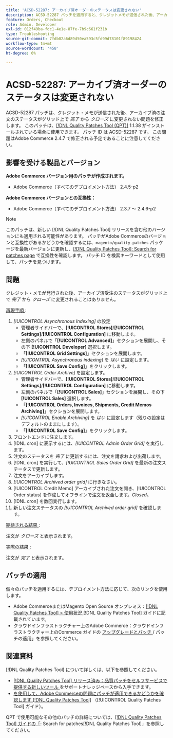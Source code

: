 ```yaml
---
title: 'ACSD-52287: アーカイブ済オーダーのステータスは変更されない'
description: ACSD-52287 パッチを適用すると、クレジットメモが送信された後、アーカイブされた注文のステータスがグリッド上で*完了*から*クローズ*に変わらないAdobe Commerceの問題を修正できます。
feature: Orders, Checkout
role: Admin, Developer
exl-id: 012f49ba-fdc1-4e1e-87fe-7b9c661f231b
type: Troubleshooting
source-git-commit: 7fdb02a6d89d50ea593c5fd99d78101f89198424
workflow-type: tm+mt
source-wordcount: '458'
ht-degree: 0%

---
```


# ACSD-52287: アーカイブ済オーダーのステータスは変更されない

ACSD-52287 パッチは、クレジット・メモが送信された後、アーカイブ済の注文のステータスがグリッド上で *完了* から *クローズ* に変更されない問題を修正します。 このパッチは、[[!DNL Quality Patches Tool (QPT)]](https://experienceleague.adobe.com/ja/docs/commerce-operations/tools/quality-patches-tool/quality-patches-tool-to-self-serve-quality-patches) 1.1.38 がインストールされている場合に使用できます。 パッチ ID は ACSD-52287 です。 この問題はAdobe Commerce 2.4.7 で修正される予定であることに注意してください。

## 影響を受ける製品とバージョン

**Adobe Commerce バージョン用のパッチが作成されます。**

* Adobe Commerce（すべてのデプロイメント方法） 2.4.5-p2

**Adobe Commerce バージョンとの互換性：**

* Adobe Commerce（すべてのデプロイメント方法） 2.3.7 ～ 2.4.6-p2

>[!NOTE]
>
>このパッチは、新しい [!DNL Quality Patches Tool] リリースを含む他のバージョンにも適用される可能性があります。 パッチがAdobe Commerceのバージョンと互換性があるかどうかを確認するには、`magento/quality-patches` パッケージを最新バージョンに更新し、[[!DNL Quality Patches Tool]: Search for patches page](https://experienceleague.adobe.com/tools/commerce-quality-patches/index.html?lang=ja) で互換性を確認します。 パッチ ID を検索キーワードとして使用して、パッチを見つけます。

## 問題

クレジット・メモが発行された後、アーカイブ済受注のステータスがグリッド上で *完了* から *クローズ* に変更されることはありません。

<u> 再現手順 </u>:

1. *[!UICONTROL Asynchronous Indexing]* の設定
   * 管理者サイドバーで、**[!UICONTROL Stores]**/**[!UICONTROL Settings]**/**[!UICONTROL Configuration]** に移動します。
   * 左側のパネルで「**[!UICONTROL Advanced]**」セクションを展開し、その下 **[!UICONTROL Developer]** 選択します。
   * 「**[!UICONTROL Grid Settings]**」セクションを展開します。
   * *[!UICONTROL Asynchronous indexing]* を *はい* に設定します。
   * 「**[!UICONTROL Save Config]**」をクリックします。
1. *[!UICONTROL Order Archive]* を設定します。
   * 管理者サイドバーで、**[!UICONTROL Stores]**/**[!UICONTROL Settings]**/**[!UICONTROL Configuration]** に移動します。
   * 左側のパネルで「**[!UICONTROL Sales]**」セクションを展開し、その下 **[!UICONTROL Sales]** 選択します。
   * 「**[!UICONTROL Orders, Invoices, Shipments, Credit Memos Archiving]**」セクションを展開します。
   * *[!UICONTROL Enable Archiving]* を *はい* に設定します（残りの設定はデフォルトのままにします）。
   * 「**[!UICONTROL Save Config]**」をクリックします。
1. フロントエンドに注文します。
1. [!DNL cron] に表示するには、*[!UICONTROL Admin Order Grid]* を実行します。
1. 注文のステータスを *完了* に更新するには、注文を請求および出荷します。
1. [!DNL cron] を実行して、*[!UICONTROL Sales Order Grid]* を最新の注文ステータスで更新します。
1. 注文をアーカイブします。
1. *[!UICONTROL Archived order grid]* に行きなさい。
1. [!UICONTROL Credit Memo] アーカイブされた注文を開き、[!UICONTROL Order status] を作成してオフラインで注文を返金します。*Closed*。
1. [!DNL cron] を数回実行します。
1. 新しい注文ステータスの *[!UICONTROL Archived order grid]* を確認します。

<u> 期待される結果 </u>:

注文が *クローズ* と表示されます。

<u> 実際の結果 </u>:

注文が *完了* と表示されます。

## パッチの適用

個々のパッチを適用するには、デプロイメント方法に応じて、次のリンクを使用します。

* Adobe CommerceまたはMagento Open Source オンプレミス：[[!DNL Quality Patches Tool] > 使用状況 ](/help/tools/quality-patches-tool/usage.md) [!DNL Quality Patches Tool] ガイドに記載されています。
* クラウドインフラストラクチャー上のAdobe Commerce：クラウドインフラストラクチャー上のCommerce ガイドの [ アップグレードとパッチ ](https://experienceleague.adobe.com/docs/commerce-cloud-service/user-guide/develop/upgrade/apply-patches.html?lang=ja)/ パッチの適用」を参照してください。

## 関連資料

[!DNL Quality Patches Tool] について詳しくは、以下を参照してください。

* [[!DNL Quality Patches Tool]  リリース済み：品質パッチをセルフサービスで提供する新しいツール ](https://experienceleague.adobe.com/ja/docs/commerce-operations/tools/quality-patches-tool/quality-patches-tool-to-self-serve-quality-patches) をサポートナレッジベースから入手できます。
* [ を使用して、Adobe Commerceの問題にパッチが適用できるかどうかを確認します  [!DNL Quality Patches Tool]](/help/tools/quality-patches-tool/patches-available-in-qpt/check-patch-for-magento-issue-with-magento-quality-patches.md) （[!UICONTROL Quality Patches Tool] ガイド）。


QPT で使用可能なその他のパッチの詳細については、[[!DNL Quality Patches Tool] ガイドの「](https://experienceleague.adobe.com/tools/commerce-quality-patches/index.html?lang=ja): Search for patches[!DNL Quality Patches Tool]」を参照してください。
